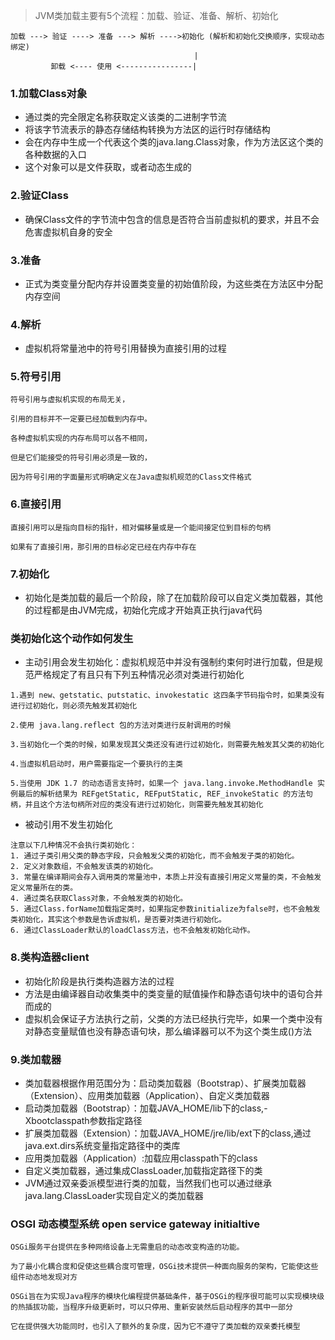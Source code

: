 > JVM类加载主要有5个流程：加载、验证、准备、解析、初始化
```text
加载 ---> 验证 ----> 准备 ---> 解析 ---->初始化 (解析和初始化交换顺序，实现动态绑定)
                                         |
         卸载 <---- 使用 <----------------| 
```

### 1.加载Class对象
- 通过类的完全限定名称获取定义该类的二进制字节流
- 将该字节流表示的静态存储结构转换为方法区的运行时存储结构
- 会在内存中生成一个代表这个类的java.lang.Class对象，作为方法区这个类的各种数据的入口
- 这个对象可以是文件获取，或者动态生成的

### 2.验证Class
- 确保Class文件的字节流中包含的信息是否符合当前虚拟机的要求，并且不会危害虚拟机自身的安全

### 3.准备
- 正式为类变量分配内存并设置类变量的初始值阶段，为这些类在方法区中分配内存空间

### 4.解析
- 虚拟机将常量池中的符号引用替换为直接引用的过程

### 5.符号引用
```text
符号引用与虚拟机实现的布局无关，

引用的目标并不一定要已经加载到内存中。

各种虚拟机实现的内存布局可以各不相同，

但是它们能接受的符号引用必须是一致的，

因为符号引用的字面量形式明确定义在Java虚拟机规范的Class文件格式
```
### 6.直接引用
```text
直接引用可以是指向目标的指针，相对偏移量或是一个能间接定位到目标的句柄

如果有了直接引用，那引用的目标必定已经在内存中存在
```
### 7.初始化
- 初始化是类加载的最后一个阶段，除了在加载阶段可以自定义类加载器，其他的过程都是由JVM完成，初始化完成才开始真正执行java代码

### 类初始化这个动作如何发生
- 主动引用会发生初始化：虚拟机规范中并没有强制约束何时进行加载，但是规范严格规定了有且只有下列五种情况必须对类进行初始化
```text
1.遇到 new、getstatic、putstatic、invokestatic 这四条字节码指令时，如果类没有进行过初始化，则必须先触发其初始化

2.使用 java.lang.reflect 包的方法对类进行反射调用的时候

3.当初始化一个类的时候，如果发现其父类还没有进行过初始化，则需要先触发其父类的初始化

4.当虚拟机启动时，用户需要指定一个要执行的主类

5.当使用 JDK 1.7 的动态语言支持时，如果一个 java.lang.invoke.MethodHandle 实例最后的解析结果为 REFgetStatic, REFputStatic, REF_invokeStatic 的方法句柄，并且这个方法句柄所对应的类没有进行过初始化，则需要先触发其初始化

```
- 被动引用不发生初始化
```text
注意以下几种情况不会执行类初始化： 
1. 通过子类引用父类的静态字段，只会触发父类的初始化，而不会触发子类的初始化。 
2. 定义对象数组，不会触发该类的初始化。 
3. 常量在编译期间会存入调用类的常量池中，本质上并没有直接引用定义常量的类，不会触发定义常量所在的类。 
4. 通过类名获取Class对象，不会触发类的初始化。 
5. 通过Class.forName加载指定类时，如果指定参数initialize为false时，也不会触发类初始化，其实这个参数是告诉虚拟机，是否要对类进行初始化。 
6. 通过ClassLoader默认的loadClass方法，也不会触发初始化动作。
```

### 8.类构造器client
- 初始化阶段是执行类构造器<client>方法的过程
- <client>方法是由编译器自动收集类中的类变量的赋值操作和静态语句块中的语句合并而成的
- 虚拟机会保证子<client>方法执行之前，父类的<client>方法已经执行完毕，如果一个类中没有对静态变量赋值也没有静态语句块，那么编译器可以不为这个类生成<client>()方法

### 9.类加载器
- 类加载器根据作用范围分为：启动类加载器（Bootstrap）、扩展类加载器（Extension）、应用类加载器（Application）、自定义类加载器
- 启动类加载器（Bootstrap）：加载JAVA_HOME/lib下的class,-Xbootclasspath参数指定路径
- 扩展类加载器（Extension）：加载JAVA_HOME/jre/lib/ext下的class,通过java.ext.dirs系统变量指定路径中的类库
- 应用类加载器（Application）:加载应用classpath下的class
- 自定义类加载器，通过集成ClassLoader,加载指定路径下的类
- JVM通过双亲委派模型进行类的加载，当然我们也可以通过继承java.lang.ClassLoader实现自定义的类加载器

### OSGI 动态模型系统 open service gateway initialtive
```text
OSGi服务平台提供在多种网络设备上无需重启的动态改变构造的功能。

为了最小化耦合度和促使这些耦合度可管理，OSGi技术提供一种面向服务的架构，它能使这些组件动态地发现对方

OSGi旨在为实现Java程序的模块化编程提供基础条件，基于OSGi的程序很可能可以实现模块级的热插拔功能，当程序升级更新时，可以只停用、重新安装然后启动程序的其中一部分

它在提供强大功能同时，也引入了额外的复杂度，因为它不遵守了类加载的双亲委托模型

```

